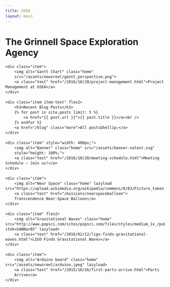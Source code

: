 ```yaml
---
title: GSEA
layout: main
---
```


# The Grinnell Space Exploration Agency

<div id="news">

	<div class="item">
		<img alt="Gantt Chart" class="home"
		src="/assets/newsreel/gantt_perspective.png">
		<a class="text" href="/2016/10/20/project-management.html">Project Management at GSEA</a>
	</div>

	<div class="item item-text" flex2>
		<h3>Recent Blog Posts</h3>
		{% for post in site.posts limit: 5 %}
			<a href="{{ post.url }}">{{ post.title }}</a><br />
		{% endfor %}
		<a href="/blog" class="more">All posts&hellip;</a>
	</div>

	<div class="item" style="width: 400px;">
		<img alt="Banner" class="home" src="/assets/banner-notext.svg"
		style="height: 100%;">
		<a class="text" href="/2016/10/20/meeting-schedule.html">Meeting Schedule — Join us!</a>
	</div>

    <div class="item">
        <img alt="Near Space" class="home" lazyload src="https://upload.wikimedia.org/wikipedia/commons/8/83/Picture_taken_at_aprox._100,000_feet_above_Oregon_by_Justin_Hamel_and_Chris_Thompson.jpg">
        <a class="text" href="/missions/nearspaceballoon">
        Transcendence Near-Space Balloon</a>
    </div>

	<div class="item" flex2>
		<img alt="Gravitational Waves" class="home" src="http://www.popsci.com/sites/popsci.com/files/styles/medium_1x_/public/figure2.jpg?itok=SANNarB5" lazyload>
		<a class="text" href="/2016/02/12/ligo-finds-gravitational-waves.html">LIGO Finds Gravitational Waves</a>
	</div>

	<div class="item">
		<img alt="Arduino board" class="home" src="/assets/newsreel/arduino.jpeg" lazyload>
		<a class="text" href="/2015/10/26/first-parts-arrive.html">Parts
		Arrive</a>
	</div>

</div>
